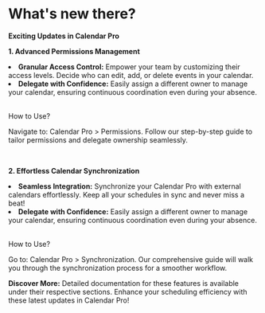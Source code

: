# What's new there?

<p class="no-margin"><b>Exciting Updates in Calendar Pro</b></p>

<p><b>1. Advanced Permissions Management</b></p> 
<li><b>Granular Access Control:</b> Empower your team by customizing their access levels. Decide who can edit, add, or delete events in your calendar.</li>
<li><b>Delegate with Confidence:</b> Easily assign a different owner to manage your calendar, ensuring continuous coordination even during your absence.</li>
</br>
<p>How to Use?</p>

<p>Navigate to: Calendar Pro > Permissions.
Follow our step-by-step guide to tailor permissions and delegate ownership seamlessly.</p>
</br>
<p><b>2. Effortless Calendar Synchronization</b></p> 
<li><b>Seamless Integration:</b> Synchronize your Calendar Pro with external calendars effortlessly. Keep all your schedules in sync and never miss a beat!</li>
<li><b>Delegate with Confidence:</b> Easily assign a different owner to manage your calendar, ensuring continuous coordination even during your absence.</li>
</br>
<p>How to Use?</p>

<p>Go to: Calendar Pro > Synchronization.
Our comprehensive guide will walk you through the synchronization process for a smoother workflow.</p>

<p><b>Discover More:</b>
Detailed documentation for these features is available under their respective sections. Enhance your scheduling efficiency with these latest updates in Calendar Pro!</p>

<Intercom />
<Hubspot />
<Clarity />
<GoogleAnalytics />